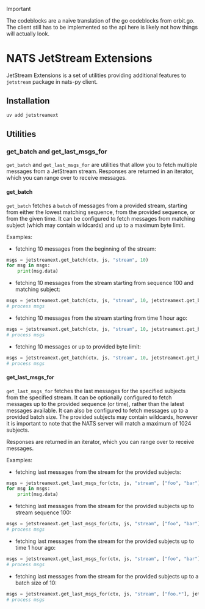 > [!IMPORTANT]
>
> The codeblocks are a naive translation of the go codeblocks from orbit.go.
> The client still has to be implemented so the api here is likely not how
> things will actually look.

# NATS JetStream Extensions

JetStream Extensions is a set of utilities providing additional features to `jetstream` package in nats-py client.

## Installation

```bash
uv add jetstreamext
```

## Utilities

### get_batch and get_last_msgs_for

`get_batch` and `get_last_msgs_for` are utilities that allow you to fetch multiple messages from a JetStream stream.
Responses are returned in an iterator, which you can range over to receive messages.

#### get_batch

`get_batch` fetches a `batch` of messages from a provided stream, starting from
either the lowest matching sequence, from the provided sequence, or from the
given time. It can be configured to fetch messages from matching subject (which
may contain wildcards) and up to a maximum byte limit.

Examples:

- fetching 10 messages from the beginning of the stream:

```py
msgs = jetstreamext.get_batch(ctx, js, "stream", 10)
for msg in msgs:
    print(msg.data)
```

- fetching 10 messages from the stream starting from sequence 100 and matching subject:

```py
msgs = jetstreamext.get_batch(ctx, js, "stream", 10, jetstreamext.get_batch_seq(100), jetstreamext.get_batch_subject("foo"))
# process msgs
```

- fetching 10 messages from the stream starting from time 1 hour ago:

```py
msgs = jetstreamext.get_batch(ctx, js, "stream", 10, jetstreamext.get_batch_start_time(datetime.now() - timedelta(hours=1)))
# process msgs
```

- fetching 10 messages or up to provided byte limit:

```py
msgs = jetstreamext.get_batch(ctx, js, "stream", 10, jetstreamext.get_batch_max_bytes(1024))
# process msgs
```

#### get_last_msgs_for

`get_last_msgs_for` fetches the last messages for the specified subjects from the specified stream. It can be optionally configured to fetch messages up to the provided sequence (or time), rather than the latest messages available. It can also be configured to fetch messages up to a provided batch size.
The provided subjects may contain wildcards, however it is important to note that the NATS server will match a maximum of 1024 subjects.

Responses are returned in an iterator, which you can range over to receive messages.

Examples:

- fetching last messages from the stream for the provided subjects:

```py
msgs = jetstreamext.get_last_msgs_for(ctx, js, "stream", ["foo", "bar"])
for msg in msgs:
    print(msg.data)
```

- fetching last messages from the stream for the provided subjects up to stream sequence 100:

```py
msgs = jetstreamext.get_last_msgs_for(ctx, js, "stream", ["foo", "bar"], jetstreamext.get_last_msgs_up_to_seq(100))
# process msgs
```

- fetching last messages from the stream for the provided subjects up to time 1 hour ago:

```py
msgs = jetstreamext.get_last_msgs_for(ctx, js, "stream", ["foo", "bar"], jetstreamext.get_last_msgs_up_to_time(datetime.now() - timedelta(hours=1)))
# process msgs
```

- fetching last messages from the stream for the provided subjects up to a batch size of 10:

```py
msgs = jetstreamext.get_last_msgs_for(ctx, js, "stream", ["foo.*"], jetstreamext.get_last_msgs_batch_size(10))
# process msgs
```
